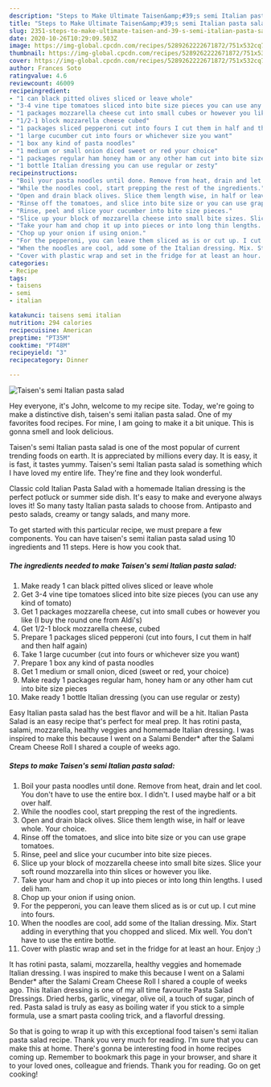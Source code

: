 ```yaml
---
description: "Steps to Make Ultimate Taisen&amp;#39;s semi Italian pasta salad"
title: "Steps to Make Ultimate Taisen&amp;#39;s semi Italian pasta salad"
slug: 2351-steps-to-make-ultimate-taisen-and-39-s-semi-italian-pasta-salad
date: 2020-10-26T10:29:09.503Z
image: https://img-global.cpcdn.com/recipes/5289262222671872/751x532cq70/taisens-semi-italian-pasta-salad-recipe-main-photo.jpg
thumbnail: https://img-global.cpcdn.com/recipes/5289262222671872/751x532cq70/taisens-semi-italian-pasta-salad-recipe-main-photo.jpg
cover: https://img-global.cpcdn.com/recipes/5289262222671872/751x532cq70/taisens-semi-italian-pasta-salad-recipe-main-photo.jpg
author: Frances Soto
ratingvalue: 4.6
reviewcount: 46009
recipeingredient:
- "1 can black pitted olives sliced or leave whole"
- "3-4 vine tipe tomatoes sliced into bite size pieces you can use any kind of tomato"
- "1 packages mozzarella cheese cut into small cubes or however you like I buy the round one from Aldis"
- "1/2-1 block mozzarella cheese cubed"
- "1 packages sliced pepperoni cut into fours I cut them in half and then half again"
- "1 large cucumber cut into fours or whichever size you want"
- "1 box any kind of pasta noodles"
- "1 medium or small onion diced sweet or red your choice"
- "1 packages regular ham honey ham or any other ham cut into bite size pieces"
- "1 bottle Italian dressing you can use regular or zesty"
recipeinstructions:
- "Boil your pasta noodles until done. Remove from heat, drain and let cool. You don&#39;t have to use the entire box. I didn&#39;t. I used maybe half or a bit over half."
- "While the noodles cool, start prepping the rest of the ingredients."
- "Open and drain black olives. Slice them length wise, in half or leave whole. Your choice."
- "Rinse off the tomatoes, and slice into bite size or you can use grape tomatoes."
- "Rinse, peel and slice your cucumber into bite size pieces."
- "Slice up your block of mozzarella cheese into small bite sizes. Slice your soft round mozzarella into thin slices or however you like."
- "Take your ham and chop it up into pieces or into long thin lengths. I used deli ham."
- "Chop up your onion if using onion."
- "For the pepperoni, you can leave them sliced as is or cut up. I cut mine into fours."
- "When the noodles are cool, add some of the Italian dressing. Mix. Start adding in everything that you chopped and sliced. Mix well. You don&#39;t have to use the entire bottle."
- "Cover with plastic wrap and set in the fridge for at least an hour. Enjoy ;)"
categories:
- Recipe
tags:
- taisens
- semi
- italian

katakunci: taisens semi italian 
nutrition: 294 calories
recipecuisine: American
preptime: "PT35M"
cooktime: "PT48M"
recipeyield: "3"
recipecategory: Dinner

---
```



![Taisen&#39;s semi Italian pasta salad](https://img-global.cpcdn.com/recipes/5289262222671872/751x532cq70/taisens-semi-italian-pasta-salad-recipe-main-photo.jpg)

Hey everyone, it's John, welcome to my recipe site. Today, we're going to make a distinctive dish, taisen&#39;s semi italian pasta salad. One of my favorites food recipes. For mine, I am going to make it a bit unique. This is gonna smell and look delicious.

Taisen&#39;s semi Italian pasta salad is one of the most popular of current trending foods on earth. It is appreciated by millions every day. It is easy, it is fast, it tastes yummy. Taisen&#39;s semi Italian pasta salad is something which I have loved my entire life. They're fine and they look wonderful.

Classic cold Italian Pasta Salad with a homemade Italian dressing is the perfect potluck or summer side dish. It&#39;s easy to make and everyone always loves it! So many tasty Italian pasta salads to choose from. Antipasto and pesto salads, creamy or tangy salads, and many more.


To get started with this particular recipe, we must prepare a few components. You can have taisen&#39;s semi italian pasta salad using 10 ingredients and 11 steps. Here is how you cook that.

<!--inarticleads1-->

##### The ingredients needed to make Taisen&#39;s semi Italian pasta salad:

1. Make ready 1 can black pitted olives sliced or leave whole
1. Get 3-4 vine tipe tomatoes sliced into bite size pieces (you can use any kind of tomato)
1. Get 1 packages mozzarella cheese, cut into small cubes or however you like (I buy the round one from Aldi&#39;s)
1. Get 1/2-1 block mozzarella cheese, cubed
1. Prepare 1 packages sliced pepperoni (cut into fours, I cut them in half and then half again)
1. Take 1 large cucumber (cut into fours or whichever size you want)
1. Prepare 1 box any kind of pasta noodles
1. Get 1 medium or small onion, diced (sweet or red, your choice)
1. Make ready 1 packages regular ham, honey ham or any other ham cut into bite size pieces
1. Make ready 1 bottle Italian dressing (you can use regular or zesty)


Easy Italian pasta salad has the best flavor and will be a hit. Italian Pasta Salad is an easy recipe that&#39;s perfect for meal prep. It has rotini pasta, salami, mozzarella, healthy veggies and homemade Italian dressing. I was inspired to make this because I went on a Salami Bender* after the Salami Cream Cheese Roll I shared a couple of weeks ago. 

<!--inarticleads2-->

##### Steps to make Taisen&#39;s semi Italian pasta salad:

1. Boil your pasta noodles until done. Remove from heat, drain and let cool. You don&#39;t have to use the entire box. I didn&#39;t. I used maybe half or a bit over half.
1. While the noodles cool, start prepping the rest of the ingredients.
1. Open and drain black olives. Slice them length wise, in half or leave whole. Your choice.
1. Rinse off the tomatoes, and slice into bite size or you can use grape tomatoes.
1. Rinse, peel and slice your cucumber into bite size pieces.
1. Slice up your block of mozzarella cheese into small bite sizes. Slice your soft round mozzarella into thin slices or however you like.
1. Take your ham and chop it up into pieces or into long thin lengths. I used deli ham.
1. Chop up your onion if using onion.
1. For the pepperoni, you can leave them sliced as is or cut up. I cut mine into fours.
1. When the noodles are cool, add some of the Italian dressing. Mix. Start adding in everything that you chopped and sliced. Mix well. You don&#39;t have to use the entire bottle.
1. Cover with plastic wrap and set in the fridge for at least an hour. Enjoy ;)


It has rotini pasta, salami, mozzarella, healthy veggies and homemade Italian dressing. I was inspired to make this because I went on a Salami Bender* after the Salami Cream Cheese Roll I shared a couple of weeks ago. This Italian dressing is one of my all time favourite Pasta Salad Dressings. Dried herbs, garlic, vinegar, olive oil, a touch of sugar, pinch of red. Pasta salad is truly as easy as boiling water if you stick to a simple formula, use a smart pasta cooling trick, and a flavorful dressing. 

So that is going to wrap it up with this exceptional food taisen&#39;s semi italian pasta salad recipe. Thank you very much for reading. I'm sure that you can make this at home. There's gonna be interesting food in home recipes coming up. Remember to bookmark this page in your browser, and share it to your loved ones, colleague and friends. Thank you for reading. Go on get cooking!
